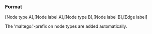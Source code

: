 ### Format

[Node type A],[Node label A],[Node type B],[Node label B],[Edge label]

The 'maltego.'-prefix on node types are added automatically.